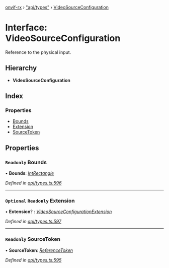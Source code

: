 [onvif-rx](../README.md) › ["api/types"](../modules/_api_types_.md) › [VideoSourceConfiguration](_api_types_.videosourceconfiguration.md)

# Interface: VideoSourceConfiguration

Reference to the physical input.

## Hierarchy

* **VideoSourceConfiguration**

## Index

### Properties

* [Bounds](_api_types_.videosourceconfiguration.md#readonly-bounds)
* [Extension](_api_types_.videosourceconfiguration.md#optional-readonly-extension)
* [SourceToken](_api_types_.videosourceconfiguration.md#readonly-sourcetoken)

## Properties

### `Readonly` Bounds

• **Bounds**: *[IntRectangle](_api_types_.intrectangle.md)*

*Defined in [api/types.ts:596](https://github.com/patrickmichalina/onvif-rx/blob/3e9b152/src/api/types.ts#L596)*

___

### `Optional` `Readonly` Extension

• **Extension**? : *[VideoSourceConfigurationExtension](_api_types_.videosourceconfigurationextension.md)*

*Defined in [api/types.ts:597](https://github.com/patrickmichalina/onvif-rx/blob/3e9b152/src/api/types.ts#L597)*

___

### `Readonly` SourceToken

• **SourceToken**: *[ReferenceToken](../modules/_api_types_.md#referencetoken)*

*Defined in [api/types.ts:595](https://github.com/patrickmichalina/onvif-rx/blob/3e9b152/src/api/types.ts#L595)*
